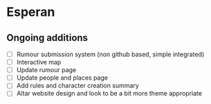 # Esperan

## Ongoing additions
- [ ] Rumour submission system (non github based, simple integrated)
- [ ] Interactive map
- [ ] Update rumour page
- [ ] Update people and places page
- [ ] Add rules and character creation summary
- [ ] Altar website design and look to be a bit more theme appropriate